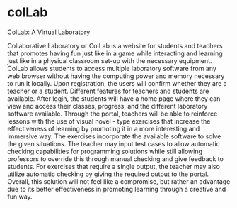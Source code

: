 # colLab
ColLab: A Virtual Laboratory 


Collaborative Laboratory or ColLab is a website for students and teachers that promotes having fun just like in a game 
while interacting and learning just like in a physical classroom set-up with the necessary equipment. 
ColLab allows students to access multiple laboratory software from any web browser without having the computing power
and memory necessary to run it locally. Upon registration, the users will confirm whether they are a teacher or a student. 
Different features for teachers and students are available. After login, the students will have a home page where they 
can view and access their classes, progress, and the different laboratory software available. Through the portal,
teachers will be able to reinforce lessons with the use of visual novel - type exercises that increase the effectiveness 
of learning by promoting it in a more interesting and immersive way. The exercises incorporate the available software to 
solve the given situations. The teacher may input test cases to allow automatic checking capabilities for programming 
solutions while still allowing professors to override this through manual checking and give feedback to students. 
For exercises that require a single output, the teacher may also utilize automatic checking by giving the required output
to the portal. Overall, this solution will not feel like a compromise, but rather an advantage due to its better effectiveness
in promoting learning through a creative and fun way.
